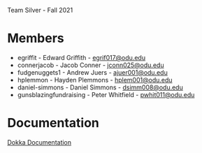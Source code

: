 Team Silver - Fall 2021

# Members

  - egriffit - Edward Griffith - egrif017@odu.edu
  - connerjacob - Jacob Conner - jconn025@odu.edu
  - fudgenuggets1 - Andrew Juers - ajuer001@odu.edu
  - hplemmon - Hayden Plemmons - hplem001@odu.edu
  - daniel-simmons - Daniel Simmons - dsimm008@odu.edu
  - gunsblazingfundraising - Peter Whitfield - pwhit011@odu.edu

# Documentation
[Dokka Documentation](documentation/html/app/index.html)